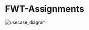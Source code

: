 # FWT-Assignments
![usecase_diagram](https://github.com/soumyagupta18/FWT-Assignments/blob/master/Movie%20Booking%20System-casestudy/images/mbs_usecase%20.png)
